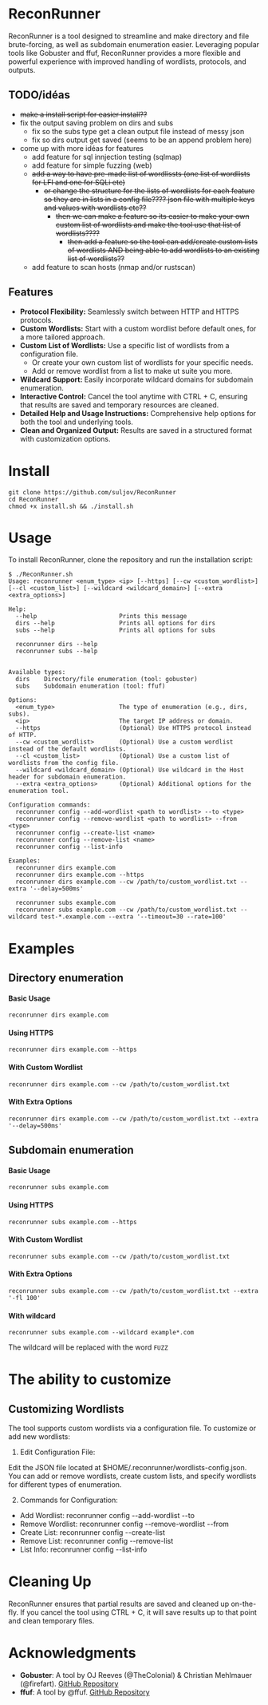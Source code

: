 # ReconRunner

ReconRunner is a tool designed to streamline and make directory and file brute-forcing, as well as subdomain enumeration easier. Leveraging popular tools like Gobuster and ffuf, ReconRunner provides a more flexible and powerful experience with improved handling of wordlists, protocols, and outputs.

## **TODO/idéas**
* ~~make a install script for easier install??~~
* fix the output saving problem on dirs and subs
    * fix so the subs type get a clean output file instead of messy json
    * fix so dirs output get saved (seems to be an append problem here)
* come up with more idéas for features
  * add feature for sql innjection testing (sqlmap)
  * add feature for simple fuzzing (web)
  * ~~add a way to have pre-made list of wordlissts (one list of wordlists for LFI and one for SQLi etc)~~
      * ~~or change the structure for the lists of wordlists for each feature so they are in lists in a config file???? json file with multiple keys and values with wordlists etc??~~
          * ~~then we can make a feature so its easier to make your own custom list of wordlists and make the tool use that list of wordlists????~~
              * ~~then add a feature so the tool can add/create custom lists of wordlists AND being able to add wordlists to an existing list of wordlists??~~
  * add feature to scan hosts (nmap and/or rustscan)

## Features

* **Protocol Flexibility:** Seamlessly switch between HTTP and HTTPS protocols.
* **Custom Wordlists:** Start with a custom wordlist before default ones, for a more tailored approach.
* **Custom List of Wordlists:** Use a specific list of wordlists from a configuration file.
    * Or create your own custom list of wordlists for your specific needs.
    * Add or remove wordlist from a list to make ut suite you more. 
* **Wildcard Support:** Easily incorporate wildcard domains for subdomain enumeration.
* **Interactive Control:** Cancel the tool anytime with CTRL + C, ensuring that results are saved and temporary resources are cleaned.
* **Detailed Help and Usage Instructions:** Comprehensive help options for both the tool and underlying tools.
* **Clean and Organized Output:** Results are saved in a structured format with customization options.


# **Install**

```
git clone https://github.com/suljov/ReconRunner
cd ReconRunner
chmod +x install.sh && ./install.sh
```

# **Usage**
To install ReconRunner, clone the repository and run the installation script:
```
$ ./ReconRunner.sh                   
Usage: reconrunner <enum_type> <ip> [--https] [--cw <custom_wordlist>] [--cl <custom_list>] [--wildcard <wildcard_domain>] [--extra <extra_options>]

Help:
  --help                       Prints this message
  dirs --help                  Prints all options for dirs
  subs --help                  Prints all options for subs

  reconrunner dirs --help
  reconrunner subs --help


Available types:
  dirs    Directory/file enumeration (tool: gobuster)
  subs    Subdomain enumeration (tool: ffuf)

Options:
  <enum_type>                  The type of enumeration (e.g., dirs, subs).
  <ip>                         The target IP address or domain.
  --https                      (Optional) Use HTTPS protocol instead of HTTP.
  --cw <custom_wordlist>       (Optional) Use a custom wordlist instead of the default wordlists.
  --cl <custom_list>           (Optional) Use a custom list of wordlists from the config file.
  --wildcard <wildcard_domain> (Optional) Use wildcard in the Host header for subdomain enumeration.
  --extra <extra_options>      (Optional) Additional options for the enumeration tool.

Configuration commands:
  reconrunner config --add-wordlist <path to wordlist> --to <type>
  reconrunner config --remove-wordlist <path to wordlist> --from <type>
  reconrunner config --create-list <name>
  reconrunner config --remove-list <name>
  reconrunner config --list-info

Examples:
  reconrunner dirs example.com
  reconrunner dirs example.com --https
  reconrunner dirs example.com --cw /path/to/custom_wordlist.txt --extra '--delay=500ms'

  reconrunner subs example.com
  reconrunner subs example.com --cw /path/to/custom_wordlist.txt --wildcard test-*.example.com --extra '--timeout=30 --rate=100'
```

# **Examples**

## Directory enumeration

#### Basic Usage
```
reconrunner dirs example.com
```
#### Using HTTPS
```
reconrunner dirs example.com --https
```
#### With Custom Wordlist
```
reconrunner dirs example.com --cw /path/to/custom_wordlist.txt
```
#### With Extra Options
```
reconrunner dirs example.com --cw /path/to/custom_wordlist.txt --extra '--delay=500ms'
```

## Subdomain enumeration

#### Basic Usage
```
reconrunner subs example.com
```
#### Using HTTPS
```
reconrunner subs example.com --https
```
#### With Custom Wordlist
```
reconrunner subs example.com --cw /path/to/custom_wordlist.txt
```
#### With Extra Options
```
reconrunner subs example.com --cw /path/to/custom_wordlist.txt --extra '-fl 100'
```
#### With wildcard
```
reconrunner subs example.com --wildcard example*.com
```
The wildcard will be replaced with the word `FUZZ`

# **The ability to customize**

## Customizing Wordlists
The tool supports custom wordlists via a configuration file. To customize or add new wordlists:

1. Edit Configuration File:

Edit the JSON file located at $HOME/.reconrunner/wordlists-config.json. You can add or remove wordlists, create custom lists, and specify wordlists for different types of enumeration.

2. Commands for Configuration:

* Add Wordlist: reconrunner config --add-wordlist <path to wordlist> --to <type>
* Remove Wordlist: reconrunner config --remove-wordlist <path to wordlist> --from <type>
* Create List: reconrunner config --create-list <name>
* Remove List: reconrunner config --remove-list <name>
* List Info: reconrunner config --list-info
        

# **Cleaning Up**
ReconRunner ensures that partial results are saved and cleaned up on-the-fly. If you cancel the tool using CTRL + C, it will save results up to that point and clean temporary files.


# **Acknowledgments**
* **Gobuster**: A tool by OJ Reeves (@TheColonial) & Christian Mehlmauer (@firefart). [GitHub Repository](https://github.com/OJ/gobuster)
* **ffuf**: A tool by @ffuf. [GitHub Repository](https://github.com/ffuf/ffuf)




